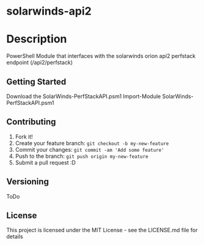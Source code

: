 # solarwinds-api2

# Description

PowerShell Module that interfaces with the solarwinds orion api2 perfstack endpoint (/api2/perfstack)

## Getting Started

Download the SolarWinds-PerfStackAPI.psm1
Import-Module SolarWinds-PerfStackAPI.psm1

## Contributing

1. Fork it!
2. Create your feature branch: `git checkout -b my-new-feature`
3. Commit your changes: `git commit -am 'Add some feature'`
4. Push to the branch: `git push origin my-new-feature`
5. Submit a pull request :D

## Versioning

ToDo

## License

This project is licensed under the MIT License - see the LICENSE.md file for details



